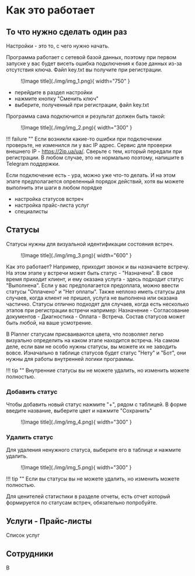# Как это работает


## То что нужно сделать один раз

Настройки - это то, с чего нужно начать. 

Программа работает с сетевой базой данных, поэтому при первом запуске у вас будет висеть
ошибка подключения к базе данных из-за отсутствия ключа. Файл key.txt вы получите при регистрации.

<figure markdown>
  ![Image title](./img/img_1.png){ width="750" }
</figure>

* перейдите в раздел настройки
* нажмите кнопку "Сменить ключ"
* выберите, полученный при регистрации, файл key.txt

Программа сама подключится и результат должен быть такой:

<figure markdown>
  ![Image title](./img/img_2.png){ width="300" }
</figure>

!!! failure ""
    Если возникли какие-то ошибки при подключении проверьте, не изменился ли у вас IP адрес. 
    Сервис для проверки внешнего IP - https://2ip.ua/ua/. Сверьте с тем, который передали при регистрации. 
    В любом случае, это не нормально поэтому, напишите в Telegram поддержки.


Если подключение есть - ура, можно уже что-то делать. И на этом эпате предполагается опреленный 
порядок действий, хотя вы можете выполнить эти шаги в любом порядке

- настройка статусов встреч
- настройка прайс-листа услуг
- специалисты

## Статусы

Статусы нужны для визуальной идентификации состояния встреч. 

<figure markdown>
  ![Image title](./img/img_3.png){ width="600" }
</figure>

Как это работает? Например, приходит звонок и вы назначаете встречу. На этом этапе у встречи может быть статус - "Назначена". В свое 
время приходит клиент, и ему оказана услуга - здесь подходит статус "Выполнена". 
Если у вас предполагается предоплата, можно ввести статусы "Оплачено" и "Нет оплаты". Также 
неплохо иметь статусы для случаев, когда клиент не пришел, услуга не выполнена или оказана
частично. Статусы отлично подходят для случаев, когда есть несколько этапов при регистрации
встречи например: Назначение - Согласование документов - Диагностика - Оплата - Встреча.
Состав статусов может быть любой, на ваше усмотрение.

В Planner статусам присваиваются цвета, что позволяет легко визуально определить на каком
этапе находится встреча. На самом деле, если вам не особо нужны статусы, вы можете их не заводить вовсе.
Изначально в таблице статусов будет статус "Нету" и "Бот", они нужны для работы внутренней логики программы. 

!!! tip ""
    Внутренние статусы вы не можете удалить, но изменить можете полностью.

### Добавить статус
    
Чтобы добавить новый статус нажмите "+", рядом с таблицей. В форме введите название, выберите цвет
и нажмите "Сохранить"

<figure markdown>
  ![Image title](./img/img_4.png){ width="300" }
</figure>

### Удалить статус

Для удаления ненужного статуса, выберите его в таблице и нажмите удалить.

<figure markdown>
  ![Image title](./img/img_5.png){ width="300" }
</figure>

!!! tip ""
    Если вы статусы вы не можете удалить, но изменить можете полностью.


Для ценителей статистики в разделе отчеты, есть отчет который формируется
по статусам встреч, обязательно попробуйте.



## Услуги - Прайс-листы

Список услуг

## Сотрудники

В




